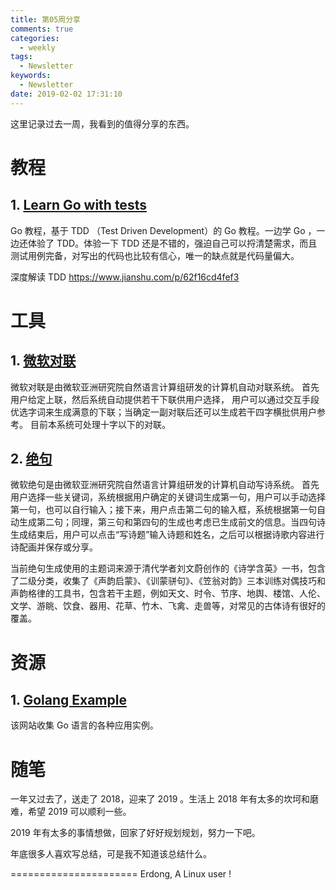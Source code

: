 ```yaml
---
title: 第05周分享
comments: true
categories:
  - weekly
tags:
  - Newsletter
keywords:
  - Newsletter
date: 2019-02-02 17:31:10
---
```



这里记录过去一周，我看到的值得分享的东西。


<!--more-->


# 教程

## 1. [Learn Go with tests](https://studygolang.gitbook.io/learn-go-with-tests)
Go 教程，基于 TDD （Test Driven Development）的 Go 教程。一边学 Go ，一边还体验了 TDD。体验一下 TDD 还是不错的，强迫自己可以捋清楚需求，而且测试用例完备，对写出的代码也比较有信心，唯一的缺点就是代码量偏大。

深度解读 TDD https://www.jianshu.com/p/62f16cd4fef3


# 工具

## 1. [微软对联](http://duilian.msra.cn/app/couplet.aspx)

微软对联是由微软亚洲研究院自然语言计算组研发的计算机自动对联系统。 首先用户给定上联，然后系统自动提供若干下联供用户选择， 用户可以通过交互手段优选字词来生成满意的下联；当确定一副对联后还可以生成若干四字横批供用户参考。 目前本系统可处理十字以下的对联。

## 2. [绝句](http://duilian.msra.cn/jueju/) 

微软绝句是由微软亚洲研究院自然语言计算组研发的计算机自动写诗系统。 首先用户选择一些关键词，系统根据用户确定的关键词生成第一句，用户可以手动选择第一句，也可以自行输入；接下来，用户点击第二句的输入框，系统根据第一句自动生成第二句；同理，第三句和第四句的生成也考虑已生成前文的信息。当四句诗生成结束后，用户可以点击“写诗题”输入诗题和姓名，之后可以根据诗歌内容进行诗配画并保存或分享。

当前绝句生成使用的主题词来源于清代学者刘文蔚创作的《诗学含英》一书，包含了二级分类，收集了《声韵启蒙》、《训蒙骈句》、《笠翁对韵》三本训练对偶技巧和声韵格律的工具书，包含若干主题，例如天文、时令、节序、地舆、楼馆、人伦、文学、游眺、饮食、器用、花草、竹木、飞禽、走兽等，对常见的古体诗有很好的覆盖。


# 资源

## 1. [Golang Example](https://golangexample.com)

该网站收集 Go 语言的各种应用实例。


# 随笔

一年又过去了，送走了 2018，迎来了 2019 。生活上 2018 年有太多的坎坷和磨难，希望 2019 可以顺利一些。

2019 年有太多的事情想做，回家了好好规划规划，努力一下吧。

年底很多人喜欢写总结，可是我不知道该总结什么。





======================
Erdong, A Linux user !
